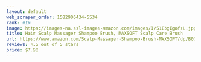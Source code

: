 ```yaml
---
layout: default 
﻿web_scraper_order: 1582906434-5534
rank: #16
image: https://images-na.ssl-images-amazon.com/images/I/51EbgIgofzL.jpg
title: Hair Scalp Massager Shampoo Brush, MAXSOFT Scalp Care Brush
url: https://www.amazon.com/Scalp-Massager-Shampoo-Brush-MAXSOFT/dp/B074ZDXFL6/ref=zg_mw_beauty_16?_encoding=UTF8&psc=1&refRID=3TZEQS81A9Z428JNZMKD
reviews: 4.5 out of 5 stars
price: $7.98 
---
```


